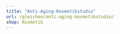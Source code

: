 ```yaml
---
title: "Anti-Aging-Kosmetikstudio"
url: /gleichen/anti-aging-kosmetikstudio/
shop: Kosmetik
---
```

